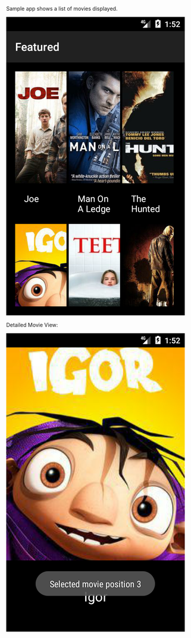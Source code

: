 Sample app shows a list of movies displayed.

![Demo](https://github.com/AartiCh/SampleTubiApp/blob/master/Demo/Phone/Screenshot_1563396726.png)

Detailed Movie View:

![Demo](https://github.com/AartiCh/SampleTubiApp/blob/master/Demo/Phone/Screenshot_1563396775.png)
